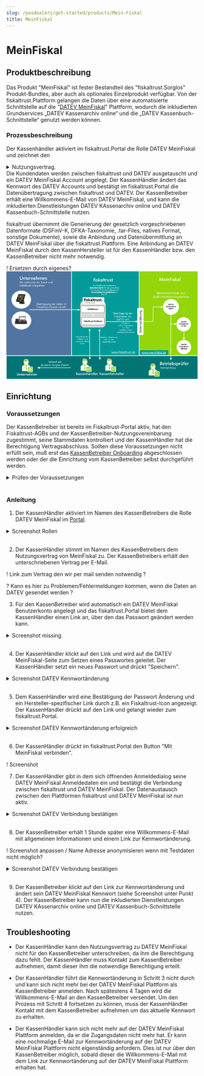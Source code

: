 ```yaml
---
slug: /posdealers/get-started/products/Mein-Fiskal
title: MeinFiskal
---
```

# MeinFiskal

## Produktbeschreibung

Das Produkt "MeinFiskal" ist fester Bestandteil des "fiskaltrust.Sorglos" Produkt-Bundles, aber auch als optionales Einzelprodukt verfügbar. Von der fiskaltrust.Plattform gelangen die Daten über eine automatisierte Schnittstelle auf die "[DATEV  MeinFiskal](https://www.meinfiskal.de/)" Plattform, wodurch die inkludierten Grundservices „DATEV Kassenarchiv online“ und die „DATEV Kassenbuch-Schnittstelle“ genutzt werden können.

### Prozessbeschreibung

Der Kassenhändler aktiviert im fiskaltrust.Portal die Rolle DATEV MeinFiskal und zeichnet den <details>
  <summary>Nutzungsvertrag.</summary> 

<iframe src="media/Nutzungsvereinbarung-DATEV_MeinFiskal.pdf" width=100% height=500px)></iframe></details>
Die Kundendaten werden zwischen fiskaltrust und DATEV ausgetauscht und ein DATEV MeinFiskal Account angelegt. Der KassenHändler ändert das Kennwort des DATEV Accounts und bestätigt im fiskaltrust.Portal die Datenübertragung zwischen fiskaltrust und DATEV. Der KassenBetreiber erhält eine Willkommens-E-Mail von DATEV MeinFiskal, und kann die inkludierten Dienstleistungen DATEV KAssenarchiv online und DATEV Kassenbuch-Schnittstelle nutzen.

fiskaltrust übernimmt die Generierung der gesetzlich vorgeschriebenen Datenformate (DSFinV-K, DFKA-Taxonomie, .tar-Files, natives Format, sonstige Dokumente), sowie die Anbindung und Datenübermittlung an DATEV MeinFiskal über die fiskaltrust.Plattform. Eine Anbindung an DATEV MeinFiskal durch den KassenHersteller ist für den KassenHändler bzw. den KassenBetreiber nicht mehr notwendig.

! Ersetzen durch eigenes?
![MeinFiskal_Prozess](media/meinFiskal_Schnittstellen.png)

## Einrichtung

### Voraussetzungen

Der KassenBetreiber ist bereits im Fiskaltrust-Portal aktiv, hat den Fiskaltrust-AGBs und der KassenBetreiber-Nutzungsvereinbarung zugestimmt, seine Stammdaten kontrolliert und der KassenHändler hat die Berechtigung Vertragsabschluss. Sollten diese Voraussetzungen nicht erfüllt sein, muß erst das [KassenBetreiber Onboarding](https://docs.fiskaltrust.cloud/docs/posdealers/rollout-doc/invitation-management) abgeschlossen werden oder der die Einrichtung vom KassenBetreiber selbst durchgeführt werden.

<details>
  <summary>Prüfen der Voraussetzungen</summary>  
&nbsp;

  1. Berechtigung Vertragsabschluss
  * Melden Sie Sich als KassenHändler im fiskaltrust.Portal an. 
  * Wechseln Sie zu PosOperator -> Übersicht. 
  * Geben Sie ggf. Filterkriterien ein, um die Suchergebnisse einzugrenzen und wählen Sie Suchen. 
  * Prüfen Sie mit dem Symbol bei Berechtigungen, ob ein Vertragsabschluss aktiv ist.
  * Wenn das Recht nicht aktiv ist, kontaktieren sie den KassenBetreiber, damit er Ihnen die Berechtigung erteilt.
  * Mit OK schließen Sie das Dialogfenster. 
2. Stammdaten
  * Wählen Sie bei Name den Link und wechseln Sie den Account des Kassenbetreibers.
  * Wählen Sie Firma -> Stammdaten.
  * Kontrollieren Sie, ob jedes Pflichtfeld wie Name*, Adresse* ausgefüllt ist. 
  * Prüfen Sie auch, ob vor oder nach den Angaben keine Leerstellen eingegeben wurden. 
  * Kontrollieren Sie, ob entweder mit St.-ldNr. oder mit USt-ldNr. eine Gültigkeitsprüfung erfolgreich durchgeführt werden kann.
  * Sichern Sie Ihre Eingaben mit Speichern. 

</details>
&nbsp;

### Anleitung

1. Der KassenHändler aktiviert im Namen des KassenBetreibers die Rolle DATEV MeinFiskal im [Portal](https://portal-sandbox.fiskaltrust.de/AccountProfile).

<details>
<summary>Screenshot Rollen </summary>  

![Rolle_Datev_MeinFiskal](media/Rolle_Datev_MeinFiskal.png)
</details>
&nbsp;


2. Der KassenHändler stimmt im Namen des KassenBetreibers dem Nutzungsvertrag von MeinFiskal zu. Der KassenBetreibers erhält den unterschriebenen Vertrag per E-Mail.

! Link zum Vertrag den wir per mail senden notwendig ?

? Kann es hier zu Problemen/Fehlermeldungen kommen, wenn die Daten an DATEV gesendet werden ?

3. Für den KassenBetreiber wird automatisch ein DATEV MeinFiskal Benutzerkonto angelegt und das fiskaltrust.Portal bietet dem KassenHändler einen Link an, über den das Passwort geändert werden kann.

<details>
<summary>Screenshot missing </summary>  

![Rolle_Datev_MeinFiskal](media/Rolle_Datev_MeinFiskal.png)
</details>
&nbsp;

4. Der KassenHändler klickt auf den Link und wird auf die DATEV MeinFiskal-Seite zum Setzen eines Passwortes geleitet. Der KassenHändler setzt ein neues Passwort und drückt "Speichern".
<details>
<summary>Screenshot DATEV Kennwortänderung </summary>  

![DATEV_Passwort_ändern](media/DATEV_PW_Change_Dialog.png)

</details>
&nbsp;


5. Dem KassenHändler wird eine Bestätigung der Passwort Änderung und ein Hersteller-spezifischer Link durch z.B. ein Fiskaltrust-Icon angezeigt. Der KassenHändler drückt auf den Link und gelangt wieder zum fiskaltrust.Portal.
<details>
<summary>Screenshot DATEV Kennwortänderung erfolgreich</summary>  

![DATEV_Passwort_erfolgreich](media/DATEV_PW_Change_Success.png)

</details>
&nbsp;

6. Der KassenHändler drückt im fiskaltrust.Portal den Button "Mit MeinFiskal verbinden". 

! Screenshot

7. Der KassenHändler gibt in dem sich öffnenden Anmeldedialog seine DATEV MeinFiskal Anmeldedaten ein und bestätigt die Verbindung zwischen fiskaltrust und DATEV MeinFiskal. Der Datenaustausch zwischen den Plattformen fiskaltrust und DATEV MeinFiskal ist nun aktiv.

<details>
<summary>Screenshot DATEV Verbindung bestätigen</summary>  

![DATEV_Consent](media/DATEV_Consent_Dialog.png)

</details>
&nbsp;

8. Der KassenBetreiber erhält 1 Stunde später eine Willkommens-E-Mail mit allgemeinen Informationen und einem Link zur Kennwortänderung.

! Screenshot anpassen / Name Adresse anonymisieren wenn mit Testdaten nicht möglich?

<details>
<summary>Screenshot DATEV Verbindung bestätigen</summary>  

![DATEV_Willkomens_E_Mail](media/DATEV_Willkommens_E_Mail.png)

</details>
&nbsp;

9. Der KassenBetreiber klickt auf den Link zur Kennwortänderung und ändert sein DATEV MeinFiskal Kennwort (siehe Screenshot unter Punkt 4). 
Der KassenBetreiber kann nun die inkludierten Dienstleistungen DATEV KAssenarchiv online und DATEV Kassenbuch-Schnittstelle nutzen.

## Troubleshooting

- Der KassenHändler kann den Nutzungsvertrag zu DATEV MeinFiskal nicht für den KassenBetreiber unterschreiben, da ihm die Berechtigung dazu fehlt. Der KassenHändler muss Kontakt zum KassenBetreiber aufnehmen, damit dieser ihm die notwendige Berechtigung erteilt.

- Der KassenHändler führt die Kennwortänderung in Schritt 3 nicht durch und kann sich nicht mehr bei der DATEV MeinFiskal Plattform als KassenBetreiber anmelden. Nach spätestens 4 Tagen wird die Willkommens-E-Mail an den KassenBetreiber versendet. Um den Prozess mit Schritt 4 fortsetzen zu können, muss der KassenHändler Kontakt mit dem KassenBetreiber aufnehmen um das aktuelle Kennwort zu erhalten.

- Der KassenHändler kann sich nicht mehr auf der DATEV MeinFiskal Plattform anmelden, da er die Zugangsdaten nicht mehr hat. Er kann eine nochmalige E-Mail zur Kennwortänderung auf der DATEV MeinFiskal Plattform nicht eigenständig anfordern. Dies ist nur über den KassenBetreiber möglich, sobald dieser die Willkommens-E-Mail mit dem Link zur Kennwortänderung auf der DATEV MeinFiskal Plattform erhalten hat.